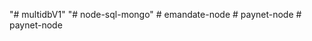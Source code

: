 "# multidbV1" 
"# node-sql-mongo" 
#   e m a n d a t e - n o d e  
 #   p a y n e t - n o d e  
 #   p a y n e t - n o d e  
 